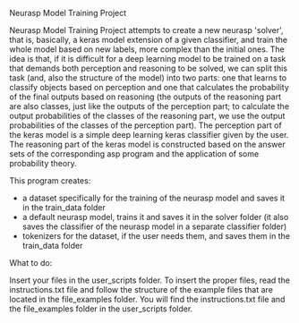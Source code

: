 Neurasp Model Training Project

Neurasp Model Training Project attempts to create a new neurasp 'solver', that is, basically, a keras model extension of a given classifier, and train the whole model based on new labels, more complex than the initial ones.
The idea is that, if it is difficult for a deep learning model to be trained on a task that demands both perception and reasoning to be solved, we can split this task (and, also the structure of the model) into two parts: one that learns to classify objects based on perception and one that calculates the probability of the final outputs based on reasoning (the outputs of the reasoning part are also classes, just like the outputs of the perception part; to calculate the output probabilities of the classes of the reasoning part, we use the output probabilities of the classes of the perception part).
The perception part of the keras model is a simple deep learning keras classifier given by the user.
The reasoning part of the keras model is constructed based on the answer sets of the corresponding asp program and the application of some probability theory.


This program creates:
 - a dataset specifically for the training of the neurasp model and saves it in the train_data folder
 - a default neurasp model, trains it and saves it in the solver folder (it also saves the classifier of the neurasp model in a separate classifier folder)
 - tokenizers for the dataset, if the user needs them, and saves them in the train_data folder



What to do:

Insert your files in the user_scripts folder.
To insert the proper files, read the instructions.txt file and follow the structure of the example files that are located in the file_examples folder. You will find the instructions.txt file and the file_examples folder in the user_scripts folder.



